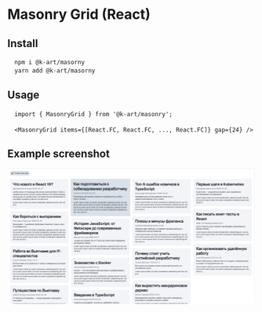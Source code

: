 # Masonry Grid (React)

## Install

```bash
  npm i @k-art/masorny
  yarn add @k-art/masorny
```

## Usage

```tsx
  import { MasonryGrid } from '@k-art/masonry';

  <MasonryGrid items={[React.FC, React.FC, ..., React.FC]} gap={24} />
```

## Example screenshot

<div align="center">
  <img src="/screens/image1.jpg">
</div>
